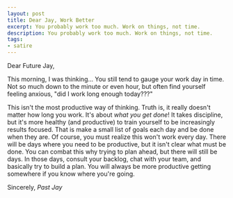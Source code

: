 ```yaml
---
layout: post
title: Dear Jay, Work Better
excerpt: You probably work too much. Work on things, not time.
description: You probably work too much. Work on things, not time.
tags:
- satire
---
```


Dear Future Jay,

This morning, I was thinking…
You still tend to gauge your work day in time.
Not so much down to the minute or even hour, but often find yourself feeling anxious, "did I work long enough today???"

This isn't the most productive way of thinking.
Truth is, it really doesn't matter how long you work.
It's about _what you get done_!
It takes discipline, but it's more healthy (and productive) to train yourself to be increasingly results focused.
That is make a small list of goals each day and be done when they are.
Of course, you must realize this won't work every day.
There will be days where you need to be productive, but it isn't clear what must be done.
You can combat this why trying to plan ahead, but there will still be days.
In those days, consult your backlog, chat with your team, and basically try to build a plan.
You will always be more productive getting somewhere if you know where you're going.

Sincerely,
_Past Jay_
